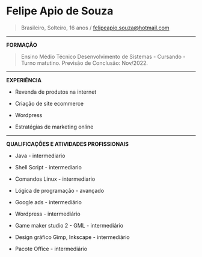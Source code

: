 # Felipe Apio de Souza                                                                                                                                                                          
> Brasileiro, Solteiro, 16 anos / felipeapio.souza@hotmail.com
----------------------------------------
**FORMAÇÃO**

>Ensino Médio Técnico Desenvolvimento de Sistemas - Cursando - Turno matutino.
>Previsão de Conclusão: Nov/2022.
----------------------------------------
**EXPERIÊNCIA**

* Revenda de produtos  na internet

* Criação de site ecommerce

* Wordpress

* Estratégias de marketing online
----------------------------------------
**QUALIFICAÇÕES E ATIVIDADES PROFISSIONAIS**

* Java - intermediario

* Shell Script - intermediario

* Comandos Linux - intermediario

* Lógica de programação - avançado

* Google ads - intermediário

* Wordpress - intermediário

* Game maker studio 2 - GML - intermediário

* Design gráfico Gimp, Inkscape - intermediário

* Pacote Office - intermediário
